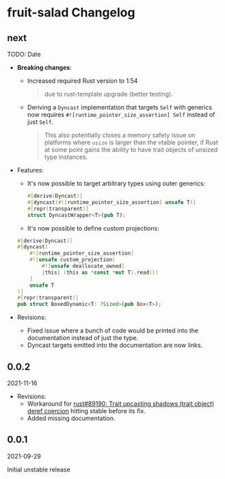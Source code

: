 # fruit-salad Changelog

<!-- markdownlint-disable no-trailing-punctuation -->

## next

TODO: Date

- **Breaking changes**:
  - Increased required Rust version to 1.54
    > due to rust-template upgrade (better testing).
  - Deriving a `Dyncast` implementation that targets `Self` with generics now requires `#![runtime_pointer_size_assertion] Self` instead of just `Self`.
    > This also potentially closes a memory safety issue on platforms where `usize` is larger than the vtable pointer, if Rust at some point gains the ability to have trait objects of unsized type instances.

- Features:
  - It's now possible to target arbitrary types using outer generics:

    ```rust
    #[derive(Dyncast)]
    #[dyncast(#![runtime_pointer_size_assertion] unsafe T)]
    #[repr(transparent)]
    struct DyncastWrapper<T>(pub T);
    ```

  - It's now possible to define custom projections:

  ```rust
  #[derive(Dyncast)]
  #[dyncast(
      #![runtime_pointer_size_assertion]
      #![unsafe custom_projection(
          #![unsafe deallocate_owned]
          |this| (this as *const *mut T).read())
      ]
      unsafe T
  )]
  #[repr(transparent)]
  pub struct BoxedDynamic<T: ?Sized>(pub Box<T>);
  ```

- Revisions:
  - Fixed issue where a bunch of code would be printed into the documentation instead of just the type.
  - Dyncast targets emitted into the documentation are now links.

## 0.0.2

2021-11-16

- Revisions:
  - Workaround for [rust#89190: Trait upcasting shadows (trait object) deref coercion](https://github.com/rust-lang/rust/issues/89190) hitting stable before its fix.
  - Added missing documentation.

## 0.0.1

2021-09-29

Initial unstable release
